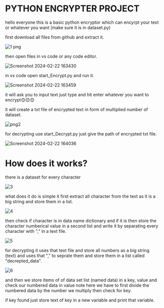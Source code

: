#   PYTHON ENCRYPTER PROJECT

hello everyone this is a basic python encryptor which can encyrpt your text or whatever you want (make sure it is in dataset.py)

first download all files from github and extract it.

![1 png](https://github.com/LastBreathGamerLBG/PYTHON_ENCRYPTER_PROJECT/assets/160850941/00169ddc-23a0-47b7-8b5d-bc432386987a)

then open files in vs code or any code editor.

![Screenshot 2024-02-22 163430](https://github.com/LastBreathGamerLBG/PYTHON_ENCRYPTER_PROJECT/assets/160850941/51dfd3c5-b3b4-41bc-b451-1fe0374e6fcc)

in vs code open start_Encrypt.py and run it.

![Screenshot 2024-02-22 163459](https://github.com/LastBreathGamerLBG/PYTHON_ENCRYPTER_PROJECT/assets/160850941/963646c1-ba48-48c4-ba7d-bb1b63025b8d)

it will ask you to input text just type and hit enter whatever you want to encrypt😊😊😊

it will create a txt file of encrypted text in form of multiplied number of dataset.

![png2](https://github.com/LastBreathGamerLBG/PYTHON_ENCRYPTER_PROJECT/assets/160850941/0fd518df-fffe-4a24-82ac-cb6cab7a77c1)

for decrypting use start_Decrypt.py just give the path of encrypted txt file.

![Screenshot 2024-02-22 164036](https://github.com/LastBreathGamerLBG/PYTHON_ENCRYPTER_PROJECT/assets/160850941/a4b3ceed-e6e4-4956-8a15-790bb983b818)


# How does it works?

there is a dataset for every character

![3](https://github.com/LastBreathGamerLBG/PYTHON_ENCRYPTER_PROJECT/assets/160850941/4d1585ec-0923-4fb4-8306-356bb59bdc83)


what does it do is simple it first extract all character from the text as it is a big string and store them in a list.

![4](https://github.com/LastBreathGamerLBG/PYTHON_ENCRYPTER_PROJECT/assets/160850941/d16c773d-4eb0-4f7e-89a0-7e7438bfc246)

then check if character is in data name dictionary and if it is then store the character numberical value in a second list 
and write it by separating every character with "," in a text file.

![5](https://github.com/LastBreathGamerLBG/PYTHON_ENCRYPTER_PROJECT/assets/160850941/3d6cbb06-7a4b-4b73-ab36-e36393487528)


for decrypting it uses that text file and store all numbers as a big string (text) and uses that "," to seprate them and store
them in a list called "decrepted_data".

![6](https://github.com/LastBreathGamerLBG/PYTHON_ENCRYPTER_PROJECT/assets/160850941/f8900899-4793-46fd-a9b3-4a9a0a6a3e66)

and then we  store items of of data set list (named data) in a key, value and check our numbered data in value 
note here we have to first divide the numbered data by the number we multiply then check for key.

if key found just store text of key in a new variable and print that variable.



